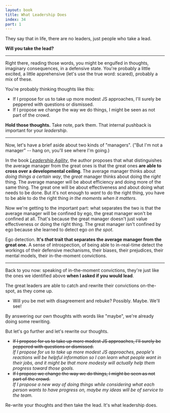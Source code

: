 ```yaml
---
layout: book
title: What Leadership Does
index: 34
part: 1
---
```


They say that in life, there are no leaders, just people who take a lead.

**Will you take the lead?**

---

Right there, reading those words, you might be engulfed in thoughts, imaginary consequences, in a defensive state. You're probably a little excited, a little apprehensive (let's use the true word: scared), probably a mix of these.

You're probably thinking thoughts like this:

* If I propose for us to take up more modest JS approaches, I'll surely be peppered with questions or dismissed.
* If I propose we change the way we do things, I might be seen as not part of the crowd.

**Hold those thoughts.** Take note, park them. That internal pushback is important for your _leadership_.

---

Now, let's have a brief aside about two kinds of "managers". ("But I'm not a manager" -- hang on, you'll see where I'm going.)

In the book _[Leadership Agility][agility]_, the author proposes that what distinguishes the average manager from the great ones is that the great ones **are able to cross over a developmental ceiling**. The average manager thinks about _doing things a certain way_, the _great_ manager thinks about doing the _right_ thing. The average manager will be about efficiency and doing more of the same thing. The great one will be about effectiveness and about doing what needs to be done. But it's not enough to _want_ to do the right thing, you have to be able to do the right thing _in the moments when it matters_.

[agility]: https://www.goodreads.com/book/show/1323422.Leadership_Agility

Now we're getting to the important part: what separates the two is that the average manager will be confined by ego, the great manager won't be confined at all. That's because the great manager doesn't just value effectiveness or doing the right thing. The great manager isn't confined by ego because she learned to detect ego _on the spot_.

Ego detection. **It's _that_ trait that separates the average manager from the great one.** A sense of introspection, of being able to in-real-time detect the workings of their defensive mechanisms, their biases, their prejudices, their mental models, their in-the-moment convictions.

---

Back to you now: speaking of in-the-moment convictions, they're just like the ones we identified above **when I asked if you would lead**.

The great leaders are able to catch and rewrite their convictions on-the-spot, as they come up.

* Will you be met with disagreement and rebuke? Possibly. Maybe. We'll see!

By answering our own thoughts with words like "maybe", we're already doing some rewriting.

But let's go further and let's rewrite our thoughts.

* ~~If I propose for us to take up more modest JS approaches, I'll surely be peppered with questions or dismissed.~~<br> _If I propose for us to take up more modest JS approaches, people's reactions will be helpful information so I can learn what people want in their jobs, and it might be that more modesty will actually help them progress toward those goals._
* ~~If I propose we change the way we do things, I might be seen as not part of the crowd.~~<br> _If I propose a new way of doing things while considering what each person wants to have progress on, maybe my ideas will be of service to the team._

Re-write your thoughts and then take the lead. It's what leadership does.
